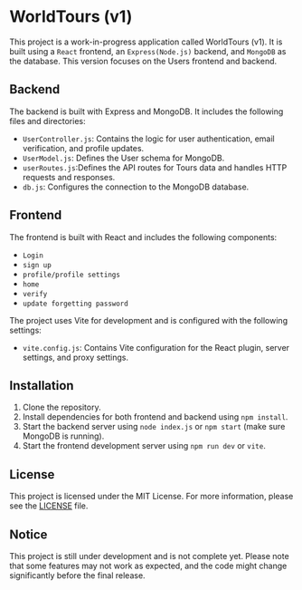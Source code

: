 # WorldTours (v1)

This project is a work-in-progress application called WorldTours (v1). It is built using a `React` frontend, an `Express(Node.js)` backend, and `MongoDB` as the database. This version focuses on the Users frontend and backend.

## Backend

The backend is built with Express and MongoDB. It includes the following files and directories:

- `UserController.js`: Contains the logic for user authentication, email verification, and profile updates.
- `UserModel.js`: Defines the User schema for MongoDB.
- `userRoutes.js`:Defines the API routes for Tours data and handles HTTP requests and responses.
- `db.js`: Configures the connection to the MongoDB database.

## Frontend

The frontend is built with React and includes the following components:

- `Login`
- `sign up`
- `profile/profile settings`
- `home`
- `verify`
- `update forgetting password`


The project uses Vite for development and is configured with the following settings:

- `vite.config.js`: Contains Vite configuration for the React plugin, server settings, and proxy settings.

## Installation

1. Clone the repository.
2. Install dependencies for both frontend and backend using `npm install`.
3. Start the backend server using `node index.js` or `npm start` (make sure MongoDB is running).
4. Start the frontend development server using `npm run dev` or `vite`.

## License

This project is licensed under the MIT License. For more information, please see the [LICENSE](LICENSE) file.

## Notice

This project is still under development and is not complete yet. Please note that some features may not work as expected, and the code might change significantly before the final release.
